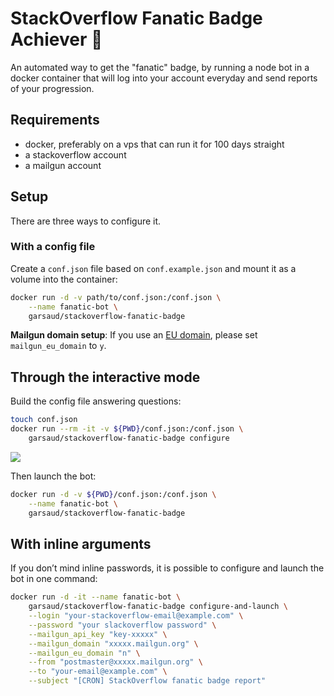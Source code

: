 # StackOverflow Fanatic Badge Achiever 🥇
An automated way to get the "fanatic" badge, by running a node bot in a docker
container that will log into your account everyday and send reports of your
progression.

## Requirements
- docker, preferably on a vps that can run it for 100 days straight
- a stackoverflow account
- a mailgun account

## Setup
There are three ways to configure it.

### With a config file
Create a `conf.json` file based on `conf.example.json` and mount it as a volume
into the container:

```bash
docker run -d -v path/to/conf.json:/conf.json \
    --name fanatic-bot \
    garsaud/stackoverflow-fanatic-badge
```

**Mailgun domain setup**: If you use an [EU domain](https://www.mailgun.com/blog/we-have-a-new-region-in-europe-yall/), please set `mailgun_eu_domain` to `y`.

## Through the interactive mode
Build the config file answering questions:

```bash
touch conf.json
docker run --rm -it -v ${PWD}/conf.json:/conf.json \
    garsaud/stackoverflow-fanatic-badge configure
```

![](https://user-images.githubusercontent.com/3667366/54071538-1785ef00-426e-11e9-8d98-37b24778df0e.png)

Then launch the bot:

```bash
docker run -d -v ${PWD}/conf.json:/conf.json \
    --name fanatic-bot \
    garsaud/stackoverflow-fanatic-badge
```

## With inline arguments
If you don’t mind inline passwords, it is possible to configure and launch the bot in one command:

```bash
docker run -d -it --name fanatic-bot \
    garsaud/stackoverflow-fanatic-badge configure-and-launch \
    --login "your-stackoverflow-email@example.com" \
    --password "your slackoverflow password" \
    --mailgun_api_key "key-xxxxx" \
    --mailgun_domain "xxxxx.mailgun.org" \
    --mailgun_eu_domain "n" \
    --from "postmaster@xxxxx.mailgun.org" \
    --to "your-email@example.com" \
    --subject "[CRON] StackOverflow fanatic badge report"
```
